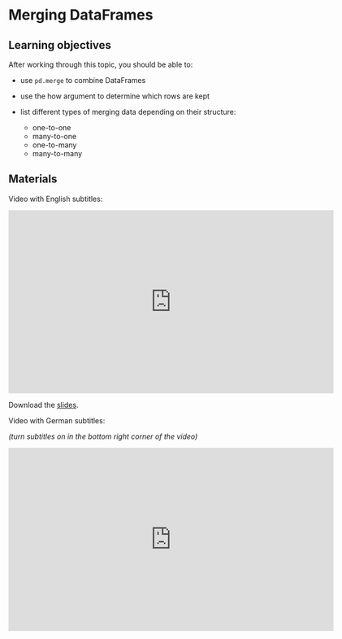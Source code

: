 # Merging DataFrames

## Learning objectives

After working through this topic, you should be able to:

- use `pd.merge` to combine DataFrames

- use the how argument to determine which rows are kept

- list different types of merging data depending on their structure:

  - one-to-one
  - many-to-one
  - one-to-many
  - many-to-many

## Materials

Video with English subtitles:

<iframe
  src="https://electure.uni-bonn.de/paella7/ui/watch.html?id=XXXXX"
  width="640"
  height="360"
  frameborder="0"
  allowfullscreen
></iframe>

Download the [slides](pandas_basics-merge.pdf).

Video with German subtitles:

*(turn subtitles on in the bottom right corner of the video)*

<iframe
  src="https://electure.uni-bonn.de/paella7/ui/watch.html?id=XXXXX"
  width="640"
  height="360"
  frameborder="0"
  allowfullscreen
></iframe>
